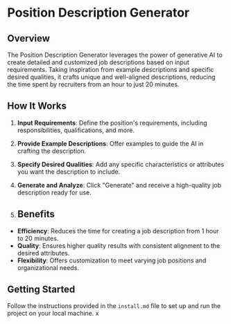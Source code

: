 # Position Description Generator

## Overview
The Position Description Generator leverages the power of generative AI to create detailed and customized job descriptions based on input requirements. Taking inspiration from example descriptions and specific desired qualities, it crafts unique and well-aligned descriptions, reducing the time spent by recruiters from an hour to just 20 minutes.

## How It Works
1. **Input Requirements**: Define the position's requirements, including responsibilities, qualifications, and more.
2. **Provide Example Descriptions**: Offer examples to guide the AI in crafting the description.
3. **Specify Desired Qualities**: Add any specific characteristics or attributes you want the description to include.
4. **Generate and Analyze**: Click "Generate" and receive a high-quality job description ready for use.

5. ## Benefits
- **Efficiency**: Reduces the time for creating a job description from 1 hour to 20 minutes.
- **Quality**: Ensures higher quality results with consistent alignment to the desired attributes.
- **Flexibility**: Offers customization to meet varying job positions and organizational needs.

## Getting Started
Follow the instructions provided in the `install.md` file to set up and run the project on your local machine.
x
